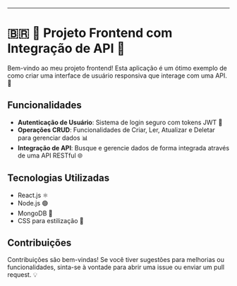 ---
# 🇧🇷 🌟 Projeto Frontend com Integração de API 🌟

Bem-vindo ao meu projeto frontend! Esta aplicação é um ótimo exemplo de como criar uma interface de usuário responsiva que interage com uma API. 🚀

## Funcionalidades

- **Autenticação de Usuário**: Sistema de login seguro com tokens JWT 🔐
- **Operações CRUD**: Funcionalidades de Criar, Ler, Atualizar e Deletar para gerenciar dados 📊
- **Integração de API**: Busque e gerencie dados de forma integrada através de uma API RESTful 🌐

## Tecnologias Utilizadas

- React.js ⚛️
- Node.js 🟢
- MongoDB 🍃
- CSS para estilização 🎨

## Contribuições

Contribuições são bem-vindas! Se você tiver sugestões para melhorias ou funcionalidades, sinta-se à vontade para abrir uma issue ou enviar um pull request. 💡
